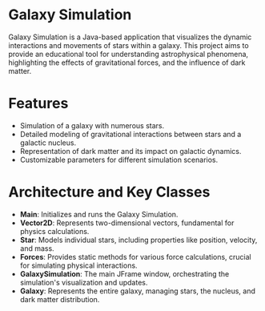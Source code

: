 # Galaxy Simulation
Galaxy Simulation is a Java-based application that visualizes the dynamic interactions and movements of stars within a galaxy. This project aims to provide an educational tool for understanding astrophysical phenomena, highlighting the effects of gravitational forces, and the influence of dark matter.

# Features
- Simulation of a galaxy with numerous stars.
- Detailed modeling of gravitational interactions between stars and a galactic nucleus.
- Representation of dark matter and its impact on galactic dynamics.
- Customizable parameters for different simulation scenarios.

# Architecture and Key Classes
- **Main**: Initializes and runs the Galaxy Simulation.
- **Vector2D**: Represents two-dimensional vectors, fundamental for physics calculations.
- **Star**: Models individual stars, including properties like position, velocity, and mass.
- **Forces**: Provides static methods for various force calculations, crucial for simulating physical interactions.
- **GalaxySimulation**: The main JFrame window, orchestrating the simulation's visualization and updates.
- **Galaxy**: Represents the entire galaxy, managing stars, the nucleus, and dark matter distribution.

